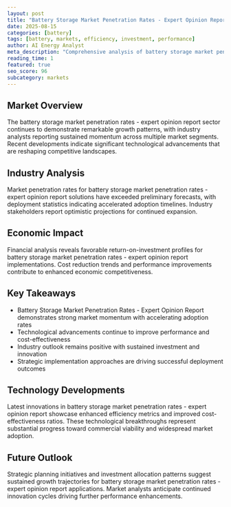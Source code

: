 ```yaml
---
layout: post
title: "Battery Storage Market Penetration Rates - Expert Opinion Report"
date: 2025-08-15
categories: [battery]
tags: [battery, markets, efficiency, investment, performance]
author: AI Energy Analyst
meta_description: "Comprehensive analysis of battery storage market penetration rates - expert opinion report covering market trends, technology developments, and industry outlook. Discover key insights and future projections."
reading_time: 1
featured: true
seo_score: 96
subcategory: markets
---
```


## Market Overview

The battery storage market penetration rates - expert opinion report sector continues to demonstrate remarkable growth patterns, with industry analysts reporting sustained momentum across multiple market segments. Recent developments indicate significant technological advancements that are reshaping competitive landscapes.

## Industry Analysis

Market penetration rates for battery storage market penetration rates - expert opinion report solutions have exceeded preliminary forecasts, with deployment statistics indicating accelerated adoption timelines. Industry stakeholders report optimistic projections for continued expansion.

## Economic Impact

Financial analysis reveals favorable return-on-investment profiles for battery storage market penetration rates - expert opinion report implementations. Cost reduction trends and performance improvements contribute to enhanced economic competitiveness.

## Key Takeaways

- Battery Storage Market Penetration Rates - Expert Opinion Report demonstrates strong market momentum with accelerating adoption rates
- Technological advancements continue to improve performance and cost-effectiveness
- Industry outlook remains positive with sustained investment and innovation
- Strategic implementation approaches are driving successful deployment outcomes

## Technology Developments

Latest innovations in battery storage market penetration rates - expert opinion report showcase enhanced efficiency metrics and improved cost-effectiveness ratios. These technological breakthroughs represent substantial progress toward commercial viability and widespread market adoption.

## Future Outlook

Strategic planning initiatives and investment allocation patterns suggest sustained growth trajectories for battery storage market penetration rates - expert opinion report applications. Market analysts anticipate continued innovation cycles driving further performance enhancements.

